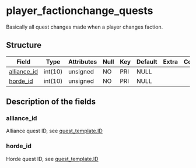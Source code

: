 # player\_factionchange\_quests

Basically all quest changes made when a player changes faction.

## Structure

| Field                        | Type    | Attributes | Null | Key | Default | Extra | Comment |
|------------------------------|---------|------------|------|-----|---------|-------|---------|
| [alliance\_id](#alliance_id) | int(10) | unsigned   | NO   | PRI | NULL    |       |         |
| [horde\_id](#horde_id)       | int(10) | unsigned   | NO   | PRI | NULL    |       |         |

## Description of the fields

### alliance\_id

Alliance quest ID, see [quest\_template.ID](quest_template.md#id)

### horde\_id

Horde quest ID, see [quest\_template.ID](quest_template.md#id)
